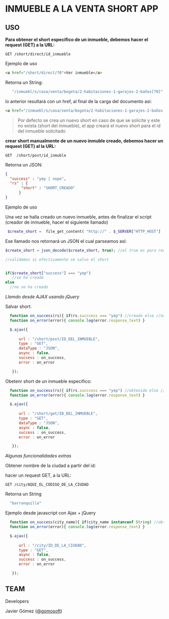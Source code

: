 INMUEBLE A LA VENTA SHORT APP
=============================




USO
---


**Para obtener el short especifico de un inmueble, debemos hacer el request (GET) a la URL:**

```
GET /short/direct/id_inmueble
```

Ejemplo de uso

```html
<a href="/short/direct/70">Ver inmueble</a>
```

Retorna un String:

```javascript
   "/inmuebl/s/casa/venta/bogota/2-habitaciones-1-garajes-2-baños[70]"
```



lo anterior resultará con un href, al final de la carga del documento así:

```html
<a href="/inmuebl/s/casa/venta/bogota/2-habitaciones-1-garajes-2-baños[70]">Ver inmueble</a>
```


>Por defecto se crea un nuevo short en caso de que se solicite y este no exista (short del inmueble), el app creará el nuevo short para el id del inmueble solicitado



**crear short manualmente de un nuevo inmuble creado, debemos hacer un request (GET) al la URL:**

```
GET  /short/post/id_inmuble
```

Retorna un JSON:


```json
{
  "success" : "yep | nope",
  "rs" : {
  	   "short" : "SHORT_CREADO"
      }	
}
```


Ejemplo de uso

Una vez se halla creado un nuevo inmueble, antes de finalizar el script (creador de inmueble, hacer el siguiente llamado)


```php
 $create_short =  file_get_content( "http://" . $_SERVER["HTTP_HOST"]  . "/short/post/CAMBIAR_ESTO_POR_EL_ID_DEL_INMUEBLE_CREADO");
```

Ese llamado nos retornará un JSON el cual parseamos así:


```php
$create_short = json_decode($create_short, true); //el true es para recibir el JSON en un array y no en un std_class

//validamos si efectivamente se salvo el short


if($create_short["success"] === "yep")
   //se ha creado 
else
  //no se ha creado 

```

*Llamdo desde AJAX usando jQuery*

Salvar short:

```javascript
  function on_success(rs){ if(rs.succcess === "yep") //creado else //no creado }
  function on_error(error){ console.log(error.response_text) }

  $.ajax({
     
      url : "/short/post/ID_DEL_INMUEBLE",
      type : "GET",
      dataType : "JSON",
      async : false,
      success : on_success,
      error : on_error

   });
```

Obetenr short de un inmueble especifico:


```javascript
  function on_success(rs){ if(rs.succcess === "yep") //obtenido else //no obtenido }
  function on_error(error){ console.log(error.response_text) }

  $.ajax({
     
      url : "/short/get/ID_DEL_INMUEBLE",
      type : "GET",
      dataType : "JSON",
      async : false,
      success : on_success,
      error : on_error

   });
```

*Algunas funcionalidades extras*


Obtener nombre de la ciudad a partir del id:

hacer un request GET, a la URL:

```
GET /city/AQUI_EL_CODIGO_DE_LA_CIUDAD
```

Retorna un String


```javascript
  "barranquilla"
```

Ejemplo desde javascript con Ajax + jQuery


```javascript
  function on_success(city_name){ if(city_name instanceof String) //obtenido  else //no obtenido }
  function on_error(error){ console.log(error.response_text) }

  $.ajax({
     
      url : "/city/ID_DE_LA_CIUDAD",
      type : "GET",
      async : false,
      success : on_success,
      error : on_error

   });
```



TEAM
----

Developers

Javier Gómez ([@gomosoft](https://twitter.com/gomosoft))



